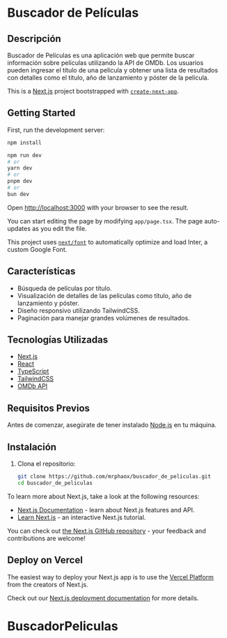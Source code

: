 # Buscador de Películas

## Descripción

Buscador de Películas es una aplicación web que permite buscar información sobre películas utilizando la API de OMDb. Los usuarios pueden ingresar el título de una película y obtener una lista de resultados con detalles como el título, año de lanzamiento y póster de la película.

This is a [Next.js](https://nextjs.org/) project bootstrapped with [`create-next-app`](https://github.com/vercel/next.js/tree/canary/packages/create-next-app).

## Getting Started

First, run the development server:


```bash
npm install

npm run dev
# or
yarn dev
# or
pnpm dev
# or
bun dev
```

Open [http://localhost:3000](http://localhost:3000) with your browser to see the result.

You can start editing the page by modifying `app/page.tsx`. The page auto-updates as you edit the file.

This project uses [`next/font`](https://nextjs.org/docs/basic-features/font-optimization) to automatically optimize and load Inter, a custom Google Font.

## Características

- Búsqueda de películas por título.
- Visualización de detalles de las películas como título, año de lanzamiento y póster.
- Diseño responsivo utilizando TailwindCSS.
- Paginación para manejar grandes volúmenes de resultados.

## Tecnologías Utilizadas

- [Next.js](https://nextjs.org/)
- [React](https://reactjs.org/)
- [TypeScript](https://www.typescriptlang.org/)
- [TailwindCSS](https://tailwindcss.com/)
- [OMDb API](http://www.omdbapi.com/)

## Requisitos Previos

Antes de comenzar, asegúrate de tener instalado [Node.js](https://nodejs.org/en/) en tu máquina.

## Instalación

1. Clona el repositorio:

   ```bash
   git clone https://github.com/mrphaox/buscador_de_peliculas.git
   cd buscador_de_peliculas


To learn more about Next.js, take a look at the following resources:

- [Next.js Documentation](https://nextjs.org/docs) - learn about Next.js features and API.
- [Learn Next.js](https://nextjs.org/learn) - an interactive Next.js tutorial.

You can check out [the Next.js GitHub repository](https://github.com/vercel/next.js/) - your feedback and contributions are welcome!

## Deploy on Vercel

The easiest way to deploy your Next.js app is to use the [Vercel Platform](https://vercel.com/new?utm_medium=default-template&filter=next.js&utm_source=create-next-app&utm_campaign=create-next-app-readme) from the creators of Next.js.

Check out our [Next.js deployment documentation](https://nextjs.org/docs/deployment) for more details.
# BuscadorPeliculas
